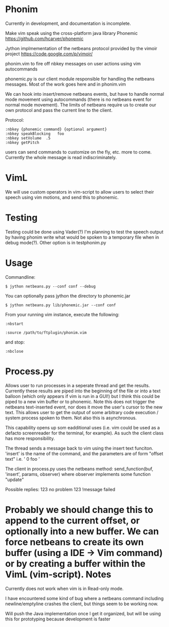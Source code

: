

Phonim
=======

Currently in development, and documentation is incomplete.

Make vim speak using the cross-platform java library Phonemic https://github.com/hcarver/phonemic

Jython implmementation of the netbeans protocol provided by the vimoir project https://code.google.com/p/vimoir/

phonim.vim to fire off nbkey messages on user actions using vim autocommands

phonemic.py is our client module responsible for handling the netbeans messages. Most of the work goes here and in phonim.vim

We can hook into insert/remove netbeans events, but have to handle normal mode movement using autocommands (there is no netbeans event for normal mode movement). The limits of netbeans require us to create our own protocol and pass the current line to the client.


Protocol:

```VimL
:nbkey {phonemic command} {optional argument}  
:nbkey speakBlocking   foo 
:nbkey setVolume  .5 
:nbkey getPitch 
```
users can send commands to customize on the fly, etc. more to come. Currently the whole message is read indiscriminately.


VimL
====
We will use custom operators in vim-script to allow users to select their speech using vim motions, and send this to phonemic.

Testing
=======
Testing could be done using Vader(?) I'm planning to test the speech output by having phonim write what would be spoken to a temporary file when in debug mode(?). Other option is in testphonim.py

Usage
======

Commandline:

`$ jython netbeans.py --conf conf --debug`

You can optionally pass jython the directory to phonemic.jar

`$ jython netbeans.py lib/phonemic.jar --conf conf`

From your running vim instance, execute the following:

`:nbstart`

`:source /path/to/ftplugin/phonim.vim`

and stop:

`:nbclose`

Process.py
==========
Allows user to run processes in a seperate thread and get the results. Currently these results are piped into the beginning of the file or into a text balloon (which only appears if vim is run in a GUI!) but I think this could be piped to a new vim buffer or to phonemic. Note this does not trigger the netbeans text-inserted event, nor does it move the user's cursor to the new text. This allows user to get the output of some arbitrary code execution / system process spoken to them. Not also this is asynchronous.
                                                                
This capability opens up som eadditional uses (i.e. vim could be used as a defacto screenreader for the terminal, for example). As such the client class has more responsibility.  

The thread sends a message back to vim using the insert text funciton. 'insert' is the name of the command, and the parameters are of form   "offset<int> <space> text<string>" i.e. ' 0 foo '

The client in process.py uses the netbeans method: send_function(buf, 'insert', params, observer)
where observer implements some function "update"

Possible replies:
123             no problem
123 !message    failed

Probably we should change this to append to the current offset, or optionally into a new buffer. We can force netbeans to create its own buffer (using a IDE -> Vim command) or by creating a buffer within the VimL (vim-script).
Notes
=====

Currently does not work when vim is in Read-only mode.

I have encountered some kind of bug where a netbeans command including newline/emptyline crashes the client, but things seem to be working now.

Will push the Java implementation once I get it organized, but will be using this for prototyping because development is faster

